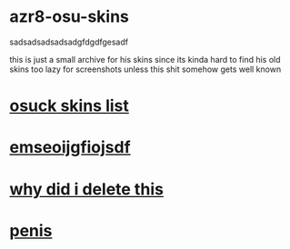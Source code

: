 # azr8-osu-skins
sadsadsadsadsadgfdgdfgesadf

this is just a small archive for his skins since its kinda hard to find his old skins
too lazy for screenshots unless this shit somehow gets well known 


# [osuck skins list](https://skins.osuck.net/index.php?do=tags&tag=Azerite)


# [emseoijgfiojsdf](https://s.put.re/jhhzyA8n.osk)

# [why did i delete this](https://files.catbox.moe/91hwnz.rar)

# [penis](https://files.catbox.moe/6r5tab.osk)

